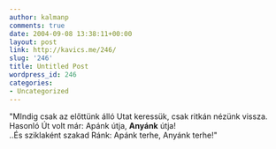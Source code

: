 ```yaml
---
author: kalmanp
comments: true
date: 2004-09-08 13:38:11+00:00
layout: post
link: http://kavics.me/246/
slug: '246'
title: Untitled Post
wordpress_id: 246
categories:
- Uncategorized
---
```


"MIndig csak az előttünk álló Utat keressük, csak ritkán nézünk vissza.  
Hasonló Út volt már: Apánk útja, **Anyánk** útja!  
..És sziklaként szakad Ránk: Apánk terhe, Anyánk terhe!"
